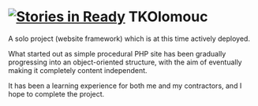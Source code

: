 [![Stories in Ready](https://badge.waffle.io/dradancer/tkolomouc.png?label=ready&title=Ready)](https://waffle.io/dradancer/tkolomouc)
TKOlomouc
=========

A solo project (website framework) which is at this time actively deployed.

What started out as simple procedural PHP site has been gradually progressing
into an object-oriented structure, with the aim of eventually making it completely
content independent.

It has been a learning experience for both me and my contractors, and I hope to
complete the project.
